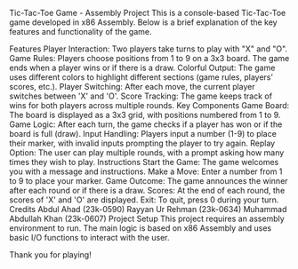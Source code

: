 Tic-Tac-Toe Game - Assembly Project
This is a console-based Tic-Tac-Toe game developed in x86 Assembly. Below is a brief explanation of the key features and functionality of the game.

Features
Player Interaction: Two players take turns to play with "X" and "O".
Game Rules:
Players choose positions from 1 to 9 on a 3x3 board.
The game ends when a player wins or if there is a draw.
Colorful Output: The game uses different colors to highlight different sections (game rules, players’ scores, etc.).
Player Switching: After each move, the current player switches between 'X' and 'O'.
Score Tracking: The game keeps track of wins for both players across multiple rounds.
Key Components
Game Board:
The board is displayed as a 3x3 grid, with positions numbered from 1 to 9.
Game Logic:
After each turn, the game checks if a player has won or if the board is full (draw).
Input Handling:
Players input a number (1-9) to place their marker, with invalid inputs prompting the player to try again.
Replay Option:
The user can play multiple rounds, with a prompt asking how many times they wish to play.
Instructions
Start the Game: The game welcomes you with a message and instructions.
Make a Move: Enter a number from 1 to 9 to place your marker.
Game Outcome: The game announces the winner after each round or if there is a draw.
Scores: At the end of each round, the scores of 'X' and 'O' are displayed.
Exit: To quit, press 0 during your turn.
Credits
Abdul Ahad (23k-0590)
Rayyan Ur Rehman (23k-0634)
Muhammad Abdullah Khan (23k-0607)
Project Setup
This project requires an assembly environment to run. The main logic is based on x86 Assembly and uses basic I/O functions to interact with the user.

Thank you for playing!
